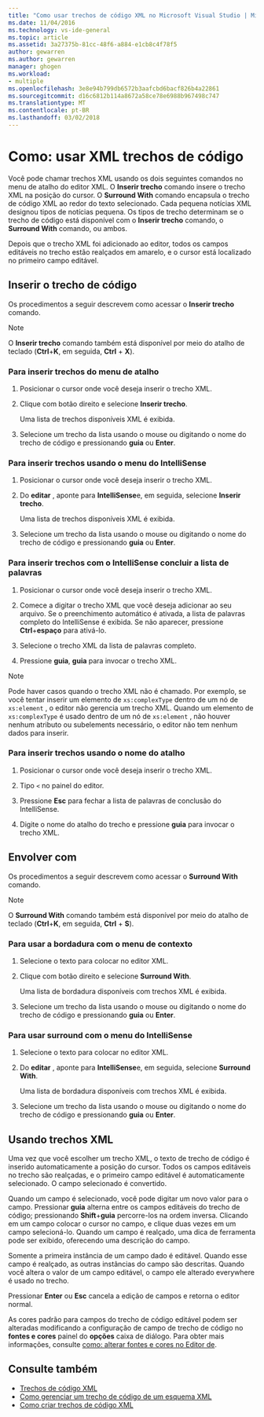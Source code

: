 ```yaml
---
title: "Como usar trechos de código XML no Microsoft Visual Studio | Microsoft Docs"
ms.date: 11/04/2016
ms.technology: vs-ide-general
ms.topic: article
ms.assetid: 3a27375b-81cc-48f6-a884-e1cb8c4f78f5
author: gewarren
ms.author: gewarren
manager: ghogen
ms.workload:
- multiple
ms.openlocfilehash: 3e8e94b799db6572b3aafcbd6bacf826b4a22861
ms.sourcegitcommit: d16c6812b114a8672a58ce78e6988b967498c747
ms.translationtype: MT
ms.contentlocale: pt-BR
ms.lasthandoff: 03/02/2018
---
```

# <a name="how-to-use-xml-snippets"></a>Como: usar XML trechos de código

Você pode chamar trechos XML usando os dois seguintes comandos no menu de atalho do editor XML. O **Inserir trecho** comando insere o trecho XML na posição do cursor. O **Surround With** comando encapsula o trecho de código XML ao redor do texto selecionado. Cada pequena notícias XML designou tipos de notícias pequena. Os tipos de trecho determinam se o trecho de código está disponível com o **Inserir trecho** comando, o **Surround With** comando, ou ambos.

Depois que o trecho XML foi adicionado ao editor, todos os campos editáveis no trecho estão realçados em amarelo, e o cursor está localizado no primeiro campo editável.

## <a name="insert-snippet"></a>Inserir o trecho de código

Os procedimentos a seguir descrevem como acessar o **Inserir trecho** comando.

> [!NOTE]
> O **Inserir trecho** comando também está disponível por meio do atalho de teclado (**Ctrl**+**K**, em seguida, **Ctrl** + **X**).

### <a name="to-insert-snippets-from-the-shortcut-menu"></a>Para inserir trechos do menu de atalho

1. Posicionar o cursor onde você deseja inserir o trecho XML.

2. Clique com botão direito e selecione **Inserir trecho**.

   Uma lista de trechos disponíveis XML é exibida.

3. Selecione um trecho da lista usando o mouse ou digitando o nome do trecho de código e pressionando **guia** ou **Enter**.

### <a name="to-insert-snippets-using-the-intellisense-menu"></a>Para inserir trechos usando o menu do IntelliSense

1. Posicionar o cursor onde você deseja inserir o trecho XML.

2. Do **editar** , aponte para **IntelliSense**e, em seguida, selecione **Inserir trecho**.

   Uma lista de trechos disponíveis XML é exibida.

3. Selecione um trecho da lista usando o mouse ou digitando o nome do trecho de código e pressionando **guia** ou **Enter**.

### <a name="to-insert-snippets-through-the-intellisense-complete-word-list"></a>Para inserir trechos com o IntelliSense concluir a lista de palavras

1. Posicionar o cursor onde você deseja inserir o trecho XML.

2. Comece a digitar o trecho XML que você deseja adicionar ao seu arquivo. Se o preenchimento automático é ativada, a lista de palavras completo do IntelliSense é exibida. Se não aparecer, pressione **Ctrl**+**espaço** para ativá-lo.

3. Selecione o trecho XML da lista de palavras completo.

4. Pressione **guia**, **guia** para invocar o trecho XML.

> [!NOTE]
> Pode haver casos quando o trecho XML não é chamado. Por exemplo, se você tentar inserir um elemento de `xs:complexType` dentro de um nó de `xs:element` , o editor não gerencia um trecho XML. Quando um elemento de `xs:complexType` é usado dentro de um nó de `xs:element` , não houver nenhum atributo ou subelements necessário, o editor não tem nenhum dados para inserir.

### <a name="to-insert-snippets-using-the-shortcut-name"></a>Para inserir trechos usando o nome do atalho

1. Posicionar o cursor onde você deseja inserir o trecho XML.

2. Tipo `<` no painel do editor.

3. Pressione **Esc** para fechar a lista de palavras de conclusão do IntelliSense.

4. Digite o nome do atalho do trecho e pressione **guia** para invocar o trecho XML.

## <a name="surround-with"></a>Envolver com

Os procedimentos a seguir descrevem como acessar o **Surround With** comando.

> [!NOTE]
> O **Surround With** comando também está disponível por meio do atalho de teclado (**Ctrl**+**K**, em seguida, **Ctrl** + **S**).

### <a name="to-use-surround-with-from-the-context-menu"></a>Para usar a bordadura com o menu de contexto

1. Selecione o texto para colocar no editor XML.

2. Clique com botão direito e selecione **Surround With**.

   Uma lista de bordadura disponíveis com trechos XML é exibida.

3. Selecione um trecho da lista usando o mouse ou digitando o nome do trecho de código e pressionando **guia** ou **Enter**.

### <a name="to-use-surround-with-from-the-intellisense-menu"></a>Para usar surround com o menu do IntelliSense

1. Selecione o texto para colocar no editor XML.

2. Do **editar** , aponte para **IntelliSense**e, em seguida, selecione **Surround With**.

   Uma lista de bordadura disponíveis com trechos XML é exibida.

3. Selecione um trecho da lista usando o mouse ou digitando o nome do trecho de código e pressionando **guia** ou **Enter**.

## <a name="using-xml-snippets"></a>Usando trechos XML

Uma vez que você escolher um trecho XML, o texto de trecho de código é inserido automaticamente a posição do cursor. Todos os campos editáveis no trecho são realçadas, e o primeiro campo editável é automaticamente selecionado. O campo selecionado é convertido.

Quando um campo é selecionado, você pode digitar um novo valor para o campo. Pressionar **guia** alterna entre os campos editáveis do trecho de código; pressionando **Shift**+**guia** percorre-los na ordem inversa. Clicando em um campo colocar o cursor no campo, e clique duas vezes em um campo selecioná-lo. Quando um campo é realçado, uma dica de ferramenta pode ser exibido, oferecendo uma descrição do campo.

Somente a primeira instância de um campo dado é editável. Quando esse campo é realçado, as outras instâncias do campo são descritas. Quando você altera o valor de um campo editável, o campo ele alterado everywhere é usado no trecho.

Pressionar **Enter** ou **Esc** cancela a edição de campos e retorna o editor normal.

As cores padrão para campos do trecho de código editável podem ser alteradas modificando a configuração de campo de trecho de código no **fontes e cores** painel do **opções** caixa de diálogo. Para obter mais informações, consulte [como: alterar fontes e cores no Editor de](../ide/reference/how-to-change-fonts-and-colors-in-the-editor.md).

## <a name="see-also"></a>Consulte também

- [Trechos de código XML](../xml-tools/xml-snippets.md)
- [Como gerenciar um trecho de código de um esquema XML](../xml-tools/how-to-generate-an-xml-snippet-from-an-xml-schema.md)
- [Como criar trechos de código XML](../xml-tools/how-to-create-xml-snippets.md)